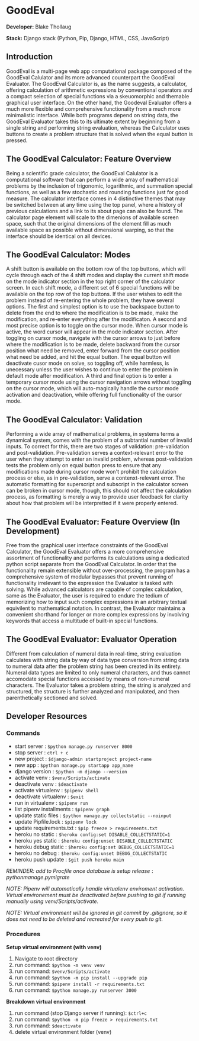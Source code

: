 # GoodEval

**Developer:** Blake Thollaug

**Stack:** Django stack (Python, Pip, Django, HTML, CSS, JavaScript)

## Introduction
GoodEval is a multi-page web app computational package composed of the GoodEval Calulator and its more advanced counterpart the GoodEval Evaluator. The GoodEval Calculator is, as the name suggests, a calculator, offering calculation of arithmetic expressions by conventional operators and a compact selection of special functions via a skeuomorphic and themable graphical user interface. On the other hand, the Goodeval Evaluator offers a much more flexible and comprehensive functionality from a much more minimalistic interface. While both programs depend on string data, the GoodEval Evaluator takes this to its ultimate extent by beginning from a single string and performing string evaluation, whereas the Calculator uses buttons to create a problem structure that is solved when the equal button is pressed.

## The GoodEval Calculator: Feature Overview
Being a scientific grade calculator, the GoodEval Calulator is a computational software that can perform a wide array of mathematical problems by the inclusion of trigonomic, logarithmic, and summation special functions, as well as a few stochastic and rounding functions just for good measure. The calculator interface comes in 4 distinctive themes that may be switched between at any time using the top panel, where a history of previous calculations and a link to its about page can also be found. The calculator page element will scale to the dimenions of available screen space, such that the original dimensions of the element fill as much available space as possible without dimensional warping, so that the interface should be identical on all devices.

## The GoodEval Calculator: Modes
A shift button is available on the bottom row of the top buttons, which will cycle through each of the 4 shift modes and display the current shift mode on the mode indicator section in the top right corner of the calculator screen. In each shift mode, a different set of 6 special functions will be available on the top row of the top buttons. If the user wishes to edit the problem instead of re-entering the whole problem, they have several options. The first and simplest option is to use the backspace button to delete from the end to where the modification is to be made, make the modification, and re-enter everything after the modificaton. A second and most precise option is to toggle on the cursor mode. When cursor mode is active, the word cursor will appear in the mode indicator section. After toggling on cursor mode, navigate with the cursor arrows to just before where the modification is to be made, delete backward from the cursor position what need be removed, enter forward from the cursor position what need be added, and hit the equal button. The equal button will deactivate cusor mode on solve, so toggling off, while harmless, is unecessary unless the user wishes to continue to enter the problem in default mode after modification. A third and final option is to enter a temporary cursor mode using the cursor navigation arrows without toggling on the cursor mode, which will auto-magically handle the cursor mode activation and deactivation, while offering full functionality of the cursor mode.

## The GoodEval Calculator: Validation
Performing a wide array of mathematical problems, in systems terms a dynamical system, comes with the problem of a subtantial number of invalid inputs. To correct for this, there are two stages of validation: pre-validation and post-validation. Pre-validation serves a context-relevant error to the user when they attempt to enter an invalid problem, whereas post-validation tests the problem only on equal button press to ensure that any modifications made during cursor mode won't prohibit the calculation process or else, as in pre-validation, serve a contenxt-relevant error. The automatic formatting for superscript and subscript in the calculator screen can be broken in cursor mode, though, this should not affect the calculation process, as formatting is merely a way to provide user feedback for clarity about how that problem will be interpretted if it were properly entered.

## The GoodEval Evaluator: Feature Overview (In Development)
Free from the graphical user interface constraints of the GoodEval Calculator, the GoodEval Evaluator offers a more comprehensive assortment of functionality and performs its calculations using a dedicated python script separate from the GoodEval Calculator. In order that the functionality remain extensible without over-processing, the program has a comprehensive system of modular bypasses that prevent running of functionality irrelevant to the expression the Evaluator is tasked with solving. While advanced calculators are capable of complex calculation, same as the Evaluator, the user is required to endure the tedium of memorizing how to input such complex expressions in an arbitrary textual equivilent to mathematical notation. In contrast, the Evaluator maintains a convenient shorthand for longer or more complex expressions by involving keywords that access a multitude of built-in special functions.

## The GoodEval Evaluator: Evaluator Operation
Different from calculation of numeral data in real-time, string evaluation calculates with string data by way of data type conversion from string data to numeral data after the problem string has been created in its entirety. Numeral data types are limited to only numeral characters, and thus cannot accomodate special functions accessed by means of non-numeral characters. The Evaluator takes a problem string, the string is analyzed and structured, the structure is further analyzed and manipulated, and then parenthetically sectioned and solved.

## Developer Resources

### Commands
 - start server             : `$python manage.py runserver 8000`
 - stop server              : `ctrl + c`
 - new project              : `$django-admin startproject project-name`
 - new app                  : `$python manage.py startapp app_name`
 - django version           : `$python -m django --version`
 - activate venv            : `$venv/Scripts/activate`
 - deactivate venv          : `$deactivate`
 - activate virtualenv      : `$pipenv shell`
 - deactivate virtualenv    : `$exit`
 - run in virtualenv        : `$pipenv run`
 - list pipenv installments : `$pipenv graph`
 - update static files      : `$python manage.py collectstatic --noinput`
 - update Pipfile.lock      : `$pipenv lock`
 - update requirements.txt  : `$pip freeze > requirements.txt`
 - heroku no static         : `$heroku config:set DISABLE_COLLECTSTATIC=1`
 - heroku yes static        : `$heroku config:unset DISABLE_COLLECTSTATIC`
 - heroku debug static      : `$heroku config:set DEBUG_COLLECTSTATIC=1`
 - heroku no debug          : `$heroku config:unset DEBUG_COLLECTSTATIC`
 - heroku push update       : `$git push heroku main`

*REMINDER: add to Procfile once database is setup*
$release: python manage.py migrate$

*NOTE: Pipenv will automatically handle virtualenv enviroment activation. Virtual environement must be deactivated before pushing to git if running manually using venv/Scripts/activate.*

*NOTE: Virtual environment will be ignored in git commit by .gitignore, so it does not need to be deleted and recreated for every push to git.*

### Procedures

**Setup virtual environment (with venv)**
1) Navigate to root directory
2) run command: `$python -m venv venv`
3) run command: `$venv/Scripts/activate`
4) run command: `$python -m pip install --upgrade pip`
5) run command: `$pipenv install -r requirements.txt`
6) run command: `$python manage.py runserver 3000`

**Breakdown virtual environment**
1) run command (stop Django server if running): `$ctrl+c`
2) run command: `$python -m pip freeze > requirements.txt`
3) run command: `$deactivate`
4) delete virtual environment folder (venv)
